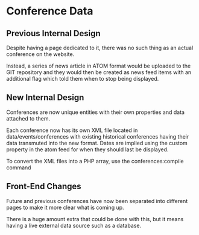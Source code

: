 # Conference Data
## Previous Internal Design
Despite having a page dedicated to it, there was no such thing as an actual 
conference on the website.

Instead, a series of news article in ATOM format would be uploaded to the 
GIT repository and they would then be created as news feed items with an additional
flag which told them when to stop being displayed. 

## New Internal Design
Conferences are now unique entities with their own properties and data
attached to them.

Each conference now has its own XML file located in data/events/conferences
with existing historical conferences having their data transmuted into the
new format. Dates are implied using the custom property in the atom feed for
when they should last be displayed. 

To convert the XML files into a PHP array, use the conferences:compile command

## Front-End Changes
Future and previous conferences have now been separated into different pages to
make it more clear what is coming up.

There is a huge amount extra that could be done with this, but it means having a live
external data source such as a database. 